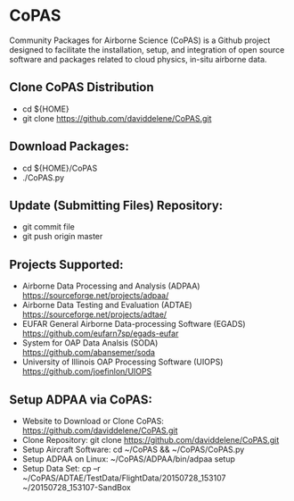 # CoPAS
Community Packages for Airborne Science (CoPAS) is a Github project designed to
facilitate the installation, setup, and integration of open source software and
packages related to cloud physics, in-situ airborne data.

Clone CoPAS Distribution
---------------------------------
- cd ${HOME}
- git clone https://github.com/daviddelene/CoPAS.git

Download Packages:
------------------
- cd ${HOME}/CoPAS
- ./CoPAS.py

Update (Submitting Files) Repository:
---------------
- git commit file
- git push origin master

Projects Supported:
-------------------
- Airborne Data Processing and Analysis (ADPAA)
    https://sourceforge.net/projects/adpaa/
- Airborne Data Testing and Evaluation (ADTAE)
    https://sourceforge.net/projects/adtae/
- EUFAR General Airborne Data-processing Software (EGADS)
    https://github.com/eufarn7sp/egads-eufar
- System for OAP Data Analsis (SODA)
    https://github.com/abansemer/soda
- University of Illinois OAP Processing Software (UIOPS)
    https://github.com/joefinlon/UIOPS

Setup ADPAA via CoPAS:
----------------------
- Website to Download or Clone CoPAS:
https://github.com/daviddelene/CoPAS.git
- Clone Repository:
git clone
https://github.com/daviddelene/CoPAS.git
- Setup Aircraft Software:
cd ~/CoPAS && ~/CoPAS/CoPAS.py
- Setup ADPAA on Linux:
~/CoPAS/ADPAA/bin/adpaa setup
- Setup Data Set:
cp –r ~/CoPAS/ADTAE/TestData/FlightData/20150728_153107 ~/20150728_153107-SandBox


